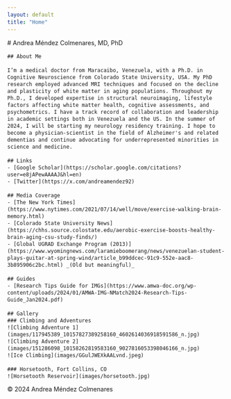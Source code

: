 ```yaml
---
layout: default
title: "Home"
---
```


<link rel="stylesheet" type="text/css" href="styles.css">

<div class="container">
    # Andrea Méndez Colmenares, MD, PhD

    ## About Me

    I’m a medical doctor from Maracaibo, Venezuela, with a Ph.D. in Cognitive Neuroscience from Colorado State University, USA. My PhD research employed advanced MRI techniques and focused on the decline and plasticity of white matter in aging populations. Throughout my Ph.D., I developed expertise in structural neuroimaging, lifestyle factors affecting white matter health, cognitive assessments, and psychometrics. I have a track record of collaboration and leadership in academic settings both in Venezuela and the US. In the summer of 2024, I will be starting my neurology residency training. I hope to become a physician-scientist in the field of Alzheimer's and related dementias and continue advocating for underrepresented minorities in science and medicine.

    ## Links
    - [Google Scholar](https://scholar.google.com/citations?user=e8jAPewAAAAJ&hl=en)
    - [Twitter](https://x.com/andreamendez92)

    ## Media Coverage
    - [The New York Times](https://www.nytimes.com/2021/07/14/well/move/exercise-walking-brain-memory.html)
    - [Colorado State University News](https://chhs.source.colostate.edu/aerobic-exercise-boosts-healthy-brain-aging-csu-study-finds/)
    - [Global UGRAD Exchange Program (2013)](https://www.wyomingnews.com/laramieboomerang/news/venezuelan-student-plays-guitar-at-spring-wind/article_b99ddcec-91c9-552e-aac8-3b895906c2bc.html) _(Old but meaningful)_

    ## Guides
    - [Research Tips Guide for IMGs](https://www.amwa-doc.org/wp-content/uploads/2024/01/AMWA-IMG-NMatch2024-Research-Tips-Guide_Jan2024.pdf)

    ## Gallery
    ### Climbing and Adventures
    ![Climbing Adventure 1](images/117945389_10157827389258160_4602614036918591586_n.jpg)
    ![Climbing Adventure 2](images/151286098_10158262819583160_9027816053398046166_n.jpg)
    ![Ice Climbing](images/GGulJWEXkAALvnd.jpeg)

    ### Horsetooth, Fort Collins, CO
    ![Horsetooth Reservoir](images/horsetooth.jpg)
</div>

<footer>
    &copy; 2024 Andrea Méndez Colmenares
</footer>

